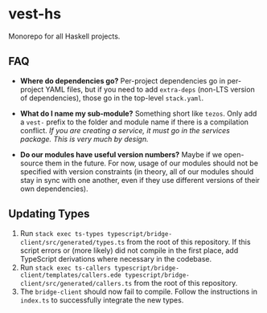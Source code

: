# vest-hs

Monorepo for all Haskell projects.

## FAQ
- **Where do dependencies go?** Per-project dependencies go in per-project YAML files, but if you
need to add `extra-deps` (non-LTS version of dependencies), those go in the top-level `stack.yaml`.

- **What do I name my sub-module?** Something short like `tezos`. Only add a `vest-` prefix to the
folder and module name if there is a compilation conflict. _If you are creating a service, it must
go in the services package. This is very much by design._

- **Do our modules have useful version numbers?** Maybe if we open-source them in the future. For
now, usage of our modules should not be specified with version constraints (in theory, all of our
modules should stay in sync with one another, even if they use different versions of their own
dependencies).

## Updating Types
1. Run `stack exec ts-types typescript/bridge-client/src/generated/types.ts` from the root of this
   repository. If this script errors or (more likely) did not compile in the first place, add
   TypeScript derivations where necessary in the codebase.
2. Run `stack exec ts-callers typescript/bridge-client/templates/callers.ede typescript/bridge-client/src/generated/callers.ts`
   from the root of this repository.
3. The `bridge-client` should now fail to compile. Follow the instructions in `index.ts` to
   successfully integrate the new types.
